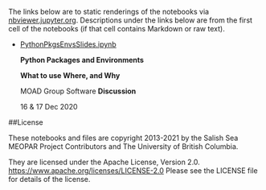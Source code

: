 The links below are to static renderings of the notebooks via
[nbviewer.jupyter.org](https://nbviewer.jupyter.org/).
Descriptions under the links below are from the first cell of the notebooks
(if that cell contains Markdown or raw text).

* [PythonPkgsEnvsSlides.ipynb](https://nbviewer.jupyter.org/github/SalishSeaCast/analysis-elise-2/blob/master/notebooks/codeReview/PythonPkgsEnvsSlides.ipynb)  
    
    **Python Packages and Environments**  
      
    **What to use Where, and Why**  
      
    MOAD Group Software **Discussion**  
      
    16 & 17 Dec 2020  


##License

These notebooks and files are copyright 2013-2021
by the Salish Sea MEOPAR Project Contributors
and The University of British Columbia.

They are licensed under the Apache License, Version 2.0.
https://www.apache.org/licenses/LICENSE-2.0
Please see the LICENSE file for details of the license.
